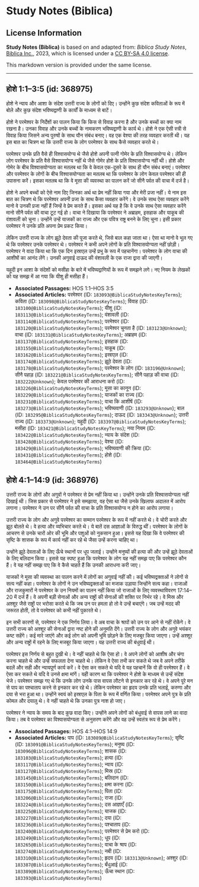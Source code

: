 # Study Notes (Biblica)

## License Information

**Study Notes (Biblica)** is based on and adapted from: _Biblica Study Notes_, [Biblica Inc.](https://www.biblica.com/), 2023, which is licensed under a [CC BY-SA 4.0 license](https://creativecommons.org/licenses/by-sa/4.0/legalcode.en).

This markdown version is provided under the same license.



--------------------------------

## होशे 1:1–3:5 (id: 368975)

होशे ने न्याय और आशा के संदेश उत्तरी राज्य के लोगों को दिए। उन्होंने कुछ संदेश कविताओं के रूप में बोले और कुछ संदेश भविष्यद्वाणी के कार्यों के माध्यम से बाटें।

होशे ने परमेश्वर के निर्देशों का पालन किया कि किस से विवाह करना है और उनके बच्चों का क्या नाम रखना है। उनका विवाह और उनके बच्चों के नामकरण भविष्यद्वाणी  के कार्य थे। होशे ने एक ऐसी स्त्री से विवाह किया जिसने अन्य पुरुषों के साथ यौन संबंध बनाए। वह एक वेश्या की तरह व्यवहार करती थी। यह इस बात का चित्रण था कि उत्तरी राज्य के लोग परमेश्वर के साथ कैसे व्यवहार करते थे।

परमेश्वर उनके प्रति वैसे ही विश्वासयोग्य थे जैसे होशे अपनी पत्नी गोमेर के प्रति विश्वासयोग्य थे। लेकिन लोग परमेश्वर के प्रति वैसे विश्वासयोग्य नहीं थे जैसे गोमेर होशे के प्रति विश्वासयोग्य नहीं थी। होशे और गोमेर के बीच विश्वासयोग्यता का मतलब था कि वे केवल एक\-दूसरे के साथ ही यौन संबंध बनाएं। परमेश्वर और परमेश्वर के लोगों के बीच विश्वासयोग्यता का मतलब था कि परमेश्वर के लोग केवल परमेश्वर की ही उपासना करें। इसका मतलब था कि वे मूसा की व्यवस्था का पालन करें जो सीनै पर्वत की वाचा में दर्ज है।

होशे ने अपने बच्चों को ऐसे नाम दिए जिनका अर्थ था प्रेम नहीं किया गया और मेरी प्रजा नहीं। ये नाम इस बात का चित्रण थे कि परमेश्वर अपनी प्रजा के साथ कैसा व्यवहार करेंगे। वे उनके साथ ऐसा व्यवहार करेंगे मानो वे उनकी प्रजा नहीं हैं जिन्हें वे प्रेम करते हैं। इसका अर्थ यह है कि वे उनके साथ ऐसा व्यवहार करेंगे मानो सीनै पर्वत की वाचा टूट गई हो। वाचा ने दिखाया कि परमेश्वर ने अब्राहम, इसहाक और याकूब की वंशावली को चुना। उन्होंने उन्हें याजकों का राज्य और एक पवित्र राष्ट्र बनने के लिए चुना। इसी प्रकार परमेश्वर ने उनके प्रति अपना प्रेम प्रकट किया।

लेकिन उत्तरी राज्य के लोग झूठे देवता की पूजा करते थे, जिसे बाल कहा जाता था। ऐसा था मानो वे भूल गए थे कि परमेश्वर उनके परमेश्वर थे। परमेश्वर ने कभी अपने लोगों के प्रति विश्वासयोग्यता नहीं छोड़ी। परमेश्वर ने वादा किया था कि एक दिन इस्राएल उन्हें प्रभु के रूप में पहचानेंगा। परमेश्वर के लोग वाचा की आशीषों का आनंद लेंगे। उनकी अगुवाई दाऊद की वंशावली के एक राजा द्वारा की जाएगी।

यहूदी इन आशा के संदेशों को मसीहा के बारे में भविष्यद्वाणियों के रूप में समझने लगे। नए नियम के लेखकों को यह समझ में आ गया कि यीशु ही मसीहा हैं।

* **Associated Passages:** HOS 1:1–HOS 3:5
* **Associated Articles:** परमेश्वर (ID: `183093@BiblicaStudyNotesKeyTerms`); कविता (ID: `183098@BiblicaStudyNotesKeyTerms`); विवाह (ID: `183100@BiblicaStudyNotesKeyTerms`); यीशु  (ID: `183113@BiblicaStudyNotesKeyTerms`); वंशावली  (ID: `183114@BiblicaStudyNotesKeyTerms`); परमेश्वर (ID: `183120@BiblicaStudyNotesKeyTerms`); परमेश्वर चुनता है (ID: `183123@Unknown`); वाचा (ID: `183131@BiblicaStudyNotesKeyTerms`); अब्राहम (ID: `183137@BiblicaStudyNotesKeyTerms`); इसहाक  (ID: `183155@BiblicaStudyNotesKeyTerms`); याकूब  (ID: `183162@BiblicaStudyNotesKeyTerms`); इस्राएल  (ID: `183174@BiblicaStudyNotesKeyTerms`); झूठे देवता (ID: `183178@BiblicaStudyNotesKeyTerms`); परमेश्वर के लोग  (ID: `183196@Unknown`); सीनै पहाड़ (ID: `183221@BiblicaStudyNotesKeyTerms`); सीनै पहाड़ की वाचा (ID: `183222@Unknown`); केवल परमेश्वर की आराधना करो (ID: `183226@BiblicaStudyNotesKeyTerms`); मूसा का कानून (ID: `183229@BiblicaStudyNotesKeyTerms`); याजकों का राज्य (ID: `183231@BiblicaStudyNotesKeyTerms`); वाचा कि आशीषें (ID: `183273@BiblicaStudyNotesKeyTerms`); भविष्यवाणी (ID: `183293@Unknown`); बाल (ID: `183295@BiblicaStudyNotesKeyTerms`); दाऊद (ID: `183343@Unknown`); उत्तरी राज्य (ID: `183373@Unknown`); यहूदी (ID: `183397@BiblicaStudyNotesKeyTerms`); मसीहा (ID: `183421@BiblicaStudyNotesKeyTerms`); नया नियम (ID: `183422@BiblicaStudyNotesKeyTerms`); न्याय के संदेश (ID: `183428@BiblicaStudyNotesKeyTerms`); वेश्या (ID: `183429@BiblicaStudyNotesKeyTerms`); भविष्यवाणी की क्रिया (ID: `183431@BiblicaStudyNotesKeyTerms`); होशे (ID: `183464@BiblicaStudyNotesKeyTerms`)

## होशे 4:1–14:9 (id: 368976)

उत्तरी राज्य के लोगों और अगुवों ने परमेश्वर से प्रेम नहीं किया था। उन्होंने उनके प्रति विश्वासयोग्यता नहीं दिखाई थी। जिस प्रकार से परमेश्वर ने इसे समझाया, वह ऐसा था जैसे उनके खिलाफ अदालत में आरोप लगाना। परमेश्वर ने उन पर सीनै पर्वत की वाचा के प्रति विश्वासयोग्य न होने का आरोप लगाया।

उत्तरी राज्य के लोग और अगुवे परमेश्वर का सम्मान परमेश्वर के रूप में नहीं करते थे। वे चोरी करते और झूठ बोलते थे। वे हत्या और व्यभिचार करते थे। ये बातें दस आज्ञाओं के विरुद्ध थीं। परमेश्वर के लोगों के आचरण से उनके चारों ओर की भूमि और पशुओं को नुकसान हुआ। इससे यह दिखा कि वे परमेश्वर की सृष्टि के शासक के रूप में कार्य नहीं कर रहे थे जैसा उन्हें करना चाहिए था।

उन्होंने झूठे देवताओं के लिए ऊँचे स्थानों पर धूप जलाई। उन्होंने मनुष्यों की हत्या की और उन्हें झूठे देवताओं के लिए बलिदान किया। इससे यह स्पष्ट हुआ कि परमेश्वर के लोग यह नहीं समझ पाए कि परमेश्वर कौन हैं। वे यह नहीं समझ पाए कि वे कैसे चाहते हैं कि उनकी आराधना करी जाए।

याजकों ने मूसा की व्यवस्था का पालन करने में लोगों का अगुवाई नहीं की। कई भविष्यद्वक्ताओं ने लोगों से सत्य नहीं कहा। परमेश्वर के लोगों ने उन भविष्यद्वक्ताओं का मजाक उड़ाया जिन्होंने सत्य कहा। राजाओं और राजकुमारों ने परमेश्वर के उन नियमों का पालन नहीं किया जो राजाओं के लिए व्यवस्थाविवरण 17:14–20 में दर्ज हैं। वे अपनी बड़ी सेनाओं और अन्य राष्ट्रों की सेनाओं की शक्ति पर निर्भर रहे। वे मिस्र और अश्शूर जैसे राष्ट्रों पर भरोसा करते थे कि जब उन पर हमला हो तो वे उन्हें बचाएंगे। जब उन्हें मदद की जरूरत होती, तो वे परमेश्वर को कभी नहीं पुकारते थे।

इन सभी कारणों से, परमेश्वर ने एक निर्णय लिया। वे अब वाचा के श्रापों को उन पर आने से नहीं रोकेंगे। वे उत्तरी राज्य को अश्शूर की सेनाओं द्वारा नष्ट होने की अनुमति देंगे। उत्तरी राज्य के लोग और अगुवे भयंकर कष्ट सहेंगे। कई मारे जाएंगे और कई लोग को अपनी भूमि छोड़ने के लिए मजबूर किया जाएगा। उन्हें अश्शूर और अन्य राष्ट्रों में रहने के लिए मजबूर किया जाएगा। यह उत्तरी राज्य की बंधुवाई थी।

परमेश्वर इस निर्णय से बहुत दुखी थे। वे नहीं चाहते थे कि ऐसा हो। वे अपने लोगों को आशीष और चंगा करना चाहते थे और उन्हें सफलता देना चाहते थे। लेकिन वे ऐसा तभी कर सकते थे जब वे अपने तरीके बदलें और सही और न्यायपूर्ण कार्य करें। वे ऐसा कर सकते थे यदि वे यह पहचानें कि वो ही परमेश्वर हैं। वे ऐसा कर सकते थे यदि वे उनसे क्षमा मांगें। यही कारण था कि परमेश्वर ने होशे के माध्यम से उन्हें संदेश भेजे। परमेश्वर समझ गए थे कि उनके लोग उनके पास वापस लौटने से इनकार कर रहे थे। वे अपने पूरे मन से पाप का पश्चाताप करने से इनकार कर रहे थे। लेकिन परमेश्वर का हृदय उनके प्रति भलाई, करुणा और दया से भरा हुआ था। उन्होंने स्वयं को इस्राएल के पिता के रूप में वर्णित किया। परमेश्वर अपने पुत्र के प्रति कोमल और दयालु थे। वे नहीं चाहते थे कि उनका पुत्र नाश हो जाए।

परमेश्वर ने न्याय के समय के बाद कुछ वादा किए। उन्होंने अपने लोगों को बंधुवाई से वापस लाने का वादा किया। तब वे परमेश्वर का विश्वासयोग्यता से अनुसरण करेंगे और वह उन्हें स्वतंत्र रूप से प्रेम करेंगे।

* **Associated Passages:** HOS 4:1–HOS 14:9
* **Associated Articles:** पाप (ID: `183089@BiblicaStudyNotesKeyTerms`); सृष्टि (ID: `183091@BiblicaStudyNotesKeyTerms`); मनुष्य (ID: `183096@BiblicaStudyNotesKeyTerms`); शासक (ID: `183103@BiblicaStudyNotesKeyTerms`); हत्या (ID: `183117@BiblicaStudyNotesKeyTerms`); न्याय  (ID: `183127@BiblicaStudyNotesKeyTerms`); मिस्र (ID: `183145@BiblicaStudyNotesKeyTerms`); बलिदान (ID: `183150@BiblicaStudyNotesKeyTerms`); क्षमा करना (ID: `183175@BiblicaStudyNotesKeyTerms`); पिता (ID: `183206@BiblicaStudyNotesKeyTerms`); राजा (ID: `183224@BiblicaStudyNotesKeyTerms`); दस आज्ञाएँ (ID: `183225@BiblicaStudyNotesKeyTerms`); याजक (ID: `183227@BiblicaStudyNotesKeyTerms`); दया (ID: `183236@BiblicaStudyNotesKeyTerms`); पश्चाताप (ID: `183240@BiblicaStudyNotesKeyTerms`); परमेश्वर से प्रेम करो (ID: `183249@BiblicaStudyNotesKeyTerms`); धूप (ID: `183265@BiblicaStudyNotesKeyTerms`); वाचा के श्राप (ID: `183274@BiblicaStudyNotesKeyTerms`); नबी (ID: `183310@BiblicaStudyNotesKeyTerms`); हृदय (ID: `183313@Unknown`); अश्शुर  (ID: `183387@BiblicaStudyNotesKeyTerms`); बँधुआई  (ID: `183389@BiblicaStudyNotesKeyTerms`); ऊँचा स्थान (ID: `183393@BiblicaStudyNotesKeyTerms`)

